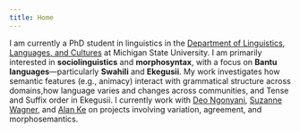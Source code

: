 ```yaml
---
title: Home
---
```


I am currently a PhD student in linguistics in the [Department of Linguistics, Languages, and Cultures](https://linglang.msu.edu/) at Michigan State University. I am primarily interested in **sociolinguistics** and **morphosyntax**, with a focus on **Bantu languages**—particularly **Swahili** and **Ekegusii**. My work investigates how semantic features (e.g., animacy) interact with grammatical structure across domains,how language varies and changes across communities, and Tense and Suffix order in Ekegusii.
I currently work with [Deo Ngonyani](https://linglang.msu.edu/people/deo-ngonyani/), [Suzanne Wagner](https://wagnersu.msu.domains), and [Alan Ke](https://alan-ke.com) on projects involving variation, agreement, and morphosemantics.


